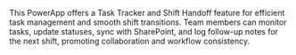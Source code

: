 This PowerApp offers a Task Tracker and Shift Handoff feature for efficient task management and smooth shift transitions. Team members can monitor tasks, update statuses, sync with SharePoint, and log follow-up notes for the next shift, promoting collaboration and workflow consistency.
